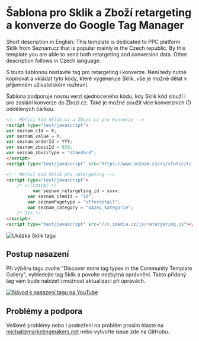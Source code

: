 # Šablona pro Sklik a Zboží retargeting a konverze do Google Tag Manager

Short description in English: This template is dedicated to PPC platform Sklik from Seznam.cz that is popular mainly in the Czech republic. By this template you are able to send both retargeting and conversion data. Other description follows in Czech language.

S touto šablonou nastavíte tag pro retargeting i konverze. Není tedy nutné kopírovat a vkládat tyto kódy, které vygeneruje Sklik, vše je možné dělat v příjemném uživatelském rozhraní.  

Šablona podporuje novou verzi sjednoceného kódu, kdy Sklik kód slouží i pro zaslání konverze do Zbozi.cz. Také je možné použít více konverzních ID oddělených čárkou. 

``` HTML
<!-- Měřicí kód Sklik.cz a Zbozi.cz pro konverze -->
<script type="text/javascript">
var seznam_cId = X;
var seznam_value = Y;
var seznam_orderId = YYY;
var seznam_zboziId = 838;
var seznam_zboziType = "standard";	
</script>
<script type="text/javascript" src="https://www.seznam.cz/rs/static/rc.js" async></script>

<!-- Měřící kód Sklik pro retargeting -->
<script type="text/javascript">
	/* <![CDATA[ */
	      var seznam_retargeting_id = xxxx;
        var seznam_itemId = "id";
        var seznamPagetype = "offerdetail";
        var seznam_category = "název_kategorie";
	/* ]]> */
</script>
<script type="text/javascript" src="//c.imedia.cz/js/retargeting.js"></script>
```

![Ukázka Sklik tagu](https://resources.marketingmakers.net/sklikgtmtemplate/template_preview.png)

## Postup nasazení
Při výběru tagu zvolte "Discover more tag types in the Community Template Gallery", vyhledejte tag Sklik a povolte nezbytná oprávnění. Takto přidaný tag vám bude nabízet i možnost aktualizací při úpravách. 

[![Návod k nasazení tagu na YouTube](https://resources.marketingmakers.net/sklikgtmtemplate/sklik_template_ytb.png)](https://youtu.be/bcmNIpcvzl0 "Návod k nasazení tagu na YouTube")


## Problémy a podpora
Veškeré problémy nebo i podezření na problém prosím hlaste na michal@marketingmakers.net nebo vytvořte issue zde na GitHubu. 

